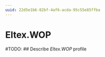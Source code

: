 ```yaml
---
uuid: 22d5e1b6-82bf-4af6-acda-95c55e85ffba
---
```



# Eltex.WOP


#TODO: ## Describe *Eltex.WOP* profile

